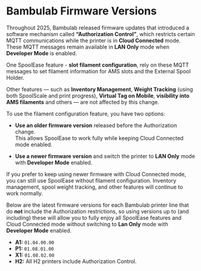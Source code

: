 # Bambulab Firmware Versions

Throughout 2025, Bambulab released firmware updates that introduced a software mechanism called **“Authorization Control”**, which restricts certain MQTT communications while the printer is in **Cloud Connected** mode. These MQTT messages remain available in **LAN Only** mode when **Developer Mode** is enabled.

One SpoolEase feature - **slot filament configuration**, rely on these MQTT messages to set filament information for AMS slots and the External Spool Holder.

Other features — such as **Inventory Management**, **Weight Tracking** (using both SpoolScale and print progress), **Virtual Tag on Mobile**, **visibility into AMS filaments** and others — are not affected by this change.

To use the filament configuration feature, you have two options:

- **Use an older firmware version** released before the Authorization change.  
  This allows SpoolEase to work fully while keeping Cloud Connected mode enabled.  

- **Use a newer firmware version** and switch the printer to **LAN Only** mode with **Developer Mode** enabled.

If you prefer to keep using newer firmware with Cloud Connected mode, you can still use SpoolEase without filament configuration. Inventory management, spool weight tracking, and other features will continue to work normally.

Below are the latest firmware versions for each Bambulab printer line that do **not** include the Authorization restrictions, so using versions up to (and including) these will allow you to fully enjoy all SpoolEase features and Cloud Connected mode without switching to **Lan Only** mode with **Developer Mode** enabled.

- **A1:** `01.04.00.00`  
- **P1:** `01.08.01.00`  
- **X1:** `01.08.02.00`  
- **H2:** All H2 printers include Authorization Control.

